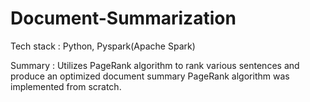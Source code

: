 # Document-Summarization
Tech stack : Python, Pyspark(Apache Spark)

Summary : Utilizes PageRank algorithm to rank various sentences and produce an optimized document summary
PageRank algorithm was implemented from scratch.
